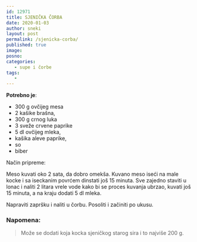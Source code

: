 ```yaml
---
id: 12971
title: SJENIČKA ČORBA
date: 2020-01-03
author: sneki
layout: post
permalink: /sjenicka-corba/
published: true
image: 
posno: 
categories:
   - supe i čorbe
tags:
   -
---
```

**Potrebno je**:

* 300 g ovčijeg mesa
* 2 kašike brašna,
* 300 g crnog luka 
* 3 sveže crvene paprike
* 5 dl ovčijeg mleka, 
* kašika aleve paprike,
* so 
* biber

Način pripreme:

Meso kuvati oko 2 sata, da dobro omekša. Kuvano meso iseći na male kocke i sa iseckanim povrćem dinstati još 15 minuta. Sve zajedno staviti u lonac i naliti 2 litara vrele vode kako bi se proces kuvanja ubrzao, kuvati još 15 minuta, a na kraju dodati 5 dl mleka. 

Napraviti zapršku i naliti u čorbu. Posoliti i začiniti po ukusu.

### Napomena:
> Može se dodati koja kocka sjeničkog starog sira i to najviše 200 g.

  

